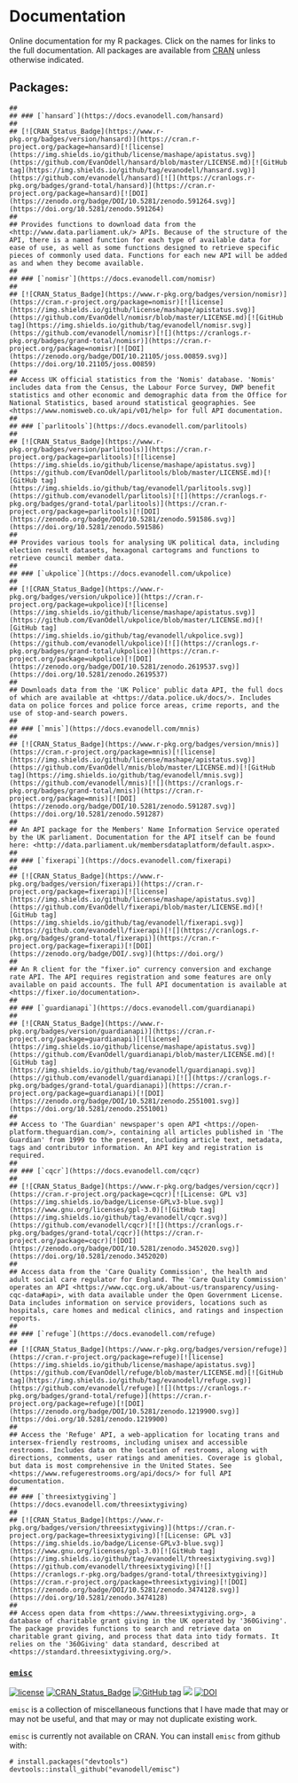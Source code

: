 
# Documentation

Online documentation for my R packages. Click on the names for links to
the full documentation. All packages are available from
[CRAN](https://cran.r-project.org/) unless otherwise indicated.

## Packages:

    ## 
    ## ### [`hansard`](https://docs.evanodell.com/hansard)
    ##  
    ## [![CRAN_Status_Badge](https://www.r-pkg.org/badges/version/hansard)](https://cran.r-project.org/package=hansard)[![license](https://img.shields.io/github/license/mashape/apistatus.svg)](https://github.com/EvanOdell/hansard/blob/master/LICENSE.md)[![GitHub tag](https://img.shields.io/github/tag/evanodell/hansard.svg)](https://github.com/evanodell/hansard)[![](https://cranlogs.r-pkg.org/badges/grand-total/hansard)](https://cran.r-project.org/package=hansard)[![DOI](https://zenodo.org/badge/DOI/10.5281/zenodo.591264.svg)](https://doi.org/10.5281/zenodo.591264) 
    ## 
    ## Provides functions to download data from the <http://www.data.parliament.uk/> APIs. Because of the structure of the API, there is a named function for each type of available data for ease of use, as well as some functions designed to retrieve specific pieces of commonly used data. Functions for each new API will be added as and when they become available. 
    ## 
    ## ### [`nomisr`](https://docs.evanodell.com/nomisr)
    ##  
    ## [![CRAN_Status_Badge](https://www.r-pkg.org/badges/version/nomisr)](https://cran.r-project.org/package=nomisr)[![license](https://img.shields.io/github/license/mashape/apistatus.svg)](https://github.com/EvanOdell/nomisr/blob/master/LICENSE.md)[![GitHub tag](https://img.shields.io/github/tag/evanodell/nomisr.svg)](https://github.com/evanodell/nomisr)[![](https://cranlogs.r-pkg.org/badges/grand-total/nomisr)](https://cran.r-project.org/package=nomisr)[![DOI](https://zenodo.org/badge/DOI/10.21105/joss.00859.svg)](https://doi.org/10.21105/joss.00859) 
    ## 
    ## Access UK official statistics from the 'Nomis' database. 'Nomis' includes data from the Census, the Labour Force Survey, DWP benefit statistics and other economic and demographic data from the Office for National Statistics, based around statistical geographies. See <https://www.nomisweb.co.uk/api/v01/help> for full API documentation. 
    ## 
    ## ### [`parlitools`](https://docs.evanodell.com/parlitools)
    ##  
    ## [![CRAN_Status_Badge](https://www.r-pkg.org/badges/version/parlitools)](https://cran.r-project.org/package=parlitools)[![license](https://img.shields.io/github/license/mashape/apistatus.svg)](https://github.com/EvanOdell/parlitools/blob/master/LICENSE.md)[![GitHub tag](https://img.shields.io/github/tag/evanodell/parlitools.svg)](https://github.com/evanodell/parlitools)[![](https://cranlogs.r-pkg.org/badges/grand-total/parlitools)](https://cran.r-project.org/package=parlitools)[![DOI](https://zenodo.org/badge/DOI/10.5281/zenodo.591586.svg)](https://doi.org/10.5281/zenodo.591586) 
    ## 
    ## Provides various tools for analysing UK political data, including election result datasets, hexagonal cartograms and functions to retrieve council member data. 
    ## 
    ## ### [`ukpolice`](https://docs.evanodell.com/ukpolice)
    ##  
    ## [![CRAN_Status_Badge](https://www.r-pkg.org/badges/version/ukpolice)](https://cran.r-project.org/package=ukpolice)[![license](https://img.shields.io/github/license/mashape/apistatus.svg)](https://github.com/EvanOdell/ukpolice/blob/master/LICENSE.md)[![GitHub tag](https://img.shields.io/github/tag/evanodell/ukpolice.svg)](https://github.com/evanodell/ukpolice)[![](https://cranlogs.r-pkg.org/badges/grand-total/ukpolice)](https://cran.r-project.org/package=ukpolice)[![DOI](https://zenodo.org/badge/DOI/10.5281/zenodo.2619537.svg)](https://doi.org/10.5281/zenodo.2619537) 
    ## 
    ## Downloads data from the 'UK Police' public data API, the full docs of which are available at <https://data.police.uk/docs/>. Includes data on police forces and police force areas, crime reports, and the use of stop-and-search powers. 
    ## 
    ## ### [`mnis`](https://docs.evanodell.com/mnis)
    ##  
    ## [![CRAN_Status_Badge](https://www.r-pkg.org/badges/version/mnis)](https://cran.r-project.org/package=mnis)[![license](https://img.shields.io/github/license/mashape/apistatus.svg)](https://github.com/EvanOdell/mnis/blob/master/LICENSE.md)[![GitHub tag](https://img.shields.io/github/tag/evanodell/mnis.svg)](https://github.com/evanodell/mnis)[![](https://cranlogs.r-pkg.org/badges/grand-total/mnis)](https://cran.r-project.org/package=mnis)[![DOI](https://zenodo.org/badge/DOI/10.5281/zenodo.591287.svg)](https://doi.org/10.5281/zenodo.591287) 
    ## 
    ## An API package for the Members' Name Information Service operated by the UK parliament. Documentation for the API itself can be found here: <http://data.parliament.uk/membersdataplatform/default.aspx>. 
    ## 
    ## ### [`fixerapi`](https://docs.evanodell.com/fixerapi)
    ##  
    ## [![CRAN_Status_Badge](https://www.r-pkg.org/badges/version/fixerapi)](https://cran.r-project.org/package=fixerapi)[![license](https://img.shields.io/github/license/mashape/apistatus.svg)](https://github.com/EvanOdell/fixerapi/blob/master/LICENSE.md)[![GitHub tag](https://img.shields.io/github/tag/evanodell/fixerapi.svg)](https://github.com/evanodell/fixerapi)[![](https://cranlogs.r-pkg.org/badges/grand-total/fixerapi)](https://cran.r-project.org/package=fixerapi)[![DOI](https://zenodo.org/badge/DOI/.svg)](https://doi.org/) 
    ## 
    ## An R client for the "fixer.io" currency conversion and exchange rate API. The API requires registration and some features are only available on paid accounts. The full API documentation is available at <https://fixer.io/documentation>. 
    ## 
    ## ### [`guardianapi`](https://docs.evanodell.com/guardianapi)
    ##  
    ## [![CRAN_Status_Badge](https://www.r-pkg.org/badges/version/guardianapi)](https://cran.r-project.org/package=guardianapi)[![license](https://img.shields.io/github/license/mashape/apistatus.svg)](https://github.com/EvanOdell/guardianapi/blob/master/LICENSE.md)[![GitHub tag](https://img.shields.io/github/tag/evanodell/guardianapi.svg)](https://github.com/evanodell/guardianapi)[![](https://cranlogs.r-pkg.org/badges/grand-total/guardianapi)](https://cran.r-project.org/package=guardianapi)[![DOI](https://zenodo.org/badge/DOI/10.5281/zenodo.2551001.svg)](https://doi.org/10.5281/zenodo.2551001) 
    ## 
    ## Access to 'The Guardian' newspaper's open API <https://open-platform.theguardian.com/>, containing all articles published in 'The Guardian' from 1999 to the present, including article text, metadata, tags and contributor information. An API key and registration is required. 
    ## 
    ## ### [`cqcr`](https://docs.evanodell.com/cqcr)
    ##  
    ## [![CRAN_Status_Badge](https://www.r-pkg.org/badges/version/cqcr)](https://cran.r-project.org/package=cqcr)[![License: GPL v3](https://img.shields.io/badge/License-GPLv3-blue.svg)](https://www.gnu.org/licenses/gpl-3.0)[![GitHub tag](https://img.shields.io/github/tag/evanodell/cqcr.svg)](https://github.com/evanodell/cqcr)[![](https://cranlogs.r-pkg.org/badges/grand-total/cqcr)](https://cran.r-project.org/package=cqcr)[![DOI](https://zenodo.org/badge/DOI/10.5281/zenodo.3452020.svg)](https://doi.org/10.5281/zenodo.3452020) 
    ## 
    ## Access data from the 'Care Quality Commission', the health and adult social care regulator for England. The 'Care Quality Commission' operates an API <https://www.cqc.org.uk/about-us/transparency/using-cqc-data#api>, with data available under the Open Government License. Data includes information on service providers, locations such as hospitals, care homes and medical clinics, and ratings and inspection reports. 
    ## 
    ## ### [`refuge`](https://docs.evanodell.com/refuge)
    ##  
    ## [![CRAN_Status_Badge](https://www.r-pkg.org/badges/version/refuge)](https://cran.r-project.org/package=refuge)[![license](https://img.shields.io/github/license/mashape/apistatus.svg)](https://github.com/EvanOdell/refuge/blob/master/LICENSE.md)[![GitHub tag](https://img.shields.io/github/tag/evanodell/refuge.svg)](https://github.com/evanodell/refuge)[![](https://cranlogs.r-pkg.org/badges/grand-total/refuge)](https://cran.r-project.org/package=refuge)[![DOI](https://zenodo.org/badge/DOI/10.5281/zenodo.1219900.svg)](https://doi.org/10.5281/zenodo.1219900) 
    ## 
    ## Access the 'Refuge' API, a web-application for locating trans and intersex-friendly restrooms, including unisex and accessible restrooms. Includes data on the location of restrooms, along with directions, comments, user ratings and amenities. Coverage is global, but data is most comprehensive in the United States. See <https://www.refugerestrooms.org/api/docs/> for full API documentation. 
    ## 
    ## ### [`threesixtygiving`](https://docs.evanodell.com/threesixtygiving)
    ##  
    ## [![CRAN_Status_Badge](https://www.r-pkg.org/badges/version/threesixtygiving)](https://cran.r-project.org/package=threesixtygiving)[![License: GPL v3](https://img.shields.io/badge/License-GPLv3-blue.svg)](https://www.gnu.org/licenses/gpl-3.0)[![GitHub tag](https://img.shields.io/github/tag/evanodell/threesixtygiving.svg)](https://github.com/evanodell/threesixtygiving)[![](https://cranlogs.r-pkg.org/badges/grand-total/threesixtygiving)](https://cran.r-project.org/package=threesixtygiving)[![DOI](https://zenodo.org/badge/DOI/10.5281/zenodo.3474128.svg)](https://doi.org/10.5281/zenodo.3474128) 
    ## 
    ## Access open data from <https://www.threesixtygiving.org>, a database of charitable grant giving in the UK operated by '360Giving'. The package provides functions to search and retrieve data on charitable grant giving, and process that data into tidy formats. It relies on the '360Giving' data standard, described at <https://standard.threesixtygiving.org/>.

### [`emisc`](https://docs.evanodell.com/emisc)

[![license](https://img.shields.io/github/license/mashape/apistatus.svg)](https://github.com/EvanOdell/emisc/blob/master/LICENSE)
[![CRAN\_Status\_Badge](https://www.r-pkg.org/badges/version/emisc)](https://cran.r-project.org/package=emisc)
[![GitHub
tag](https://img.shields.io/github/tag/evanodell/emisc.svg)](https://github.com/evanodell/emisc)
[![](https://cranlogs.r-pkg.org/badges/grand-total/emisc)](https://dgrtwo.shinyapps.io/cranview/)
[![DOI](https://zenodo.org/badge/96876145.svg)](https://zenodo.org/badge/latestdoi/96876145)

`emisc` is a collection of miscellaneous functions that I have made that
may or may not be useful, and that may or may not duplicate existing
work.

`emisc` is currently not available on CRAN. You can install `emisc` from
github with:

    # install.packages("devtools")
    devtools::install_github("evanodell/emisc")
